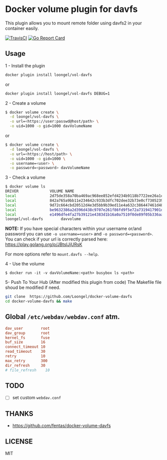 # Docker volume plugin for davfs

This plugin allows you to mount remote folder using davfs2 in your container easily.

[![TravisCI](https://travis-ci.org/fentas/docker-volume-davfs.svg)](https://travis-ci.org/fentas/docker-volume-davfs)
[![Go Report Card](https://goreportcard.com/badge/github.com/fentas/docker-volume-davfs)](https://goreportcard.com/report/github.com/fentas/docker-volume-davfs)

## Usage

1 - Install the plugin

```sh
docker plugin install loongel/vol-davfs
```

or

```sh
docker plugin install loongel/vol-davfs DEBUG=1
```

2 - Create a volume

```sh
$ docker volume create \
  -d loongel/vol-davfs \
  -o url=<https://user:passwd@host/path> \
  -o uid=1000 -o gid=1000 davVolumeName
```
or

```sh
$ docker volume create \
  -d loongel/vol-davfs \
  -o url=<https://host/path> \
  -o uid=1000 -o gid=1000 \
  -o username=<user> \
  -o password=<password> davVolumeName
```

3 - Check a volume

```sh
$ docker volume ls
DRIVER              VOLUME NAME
local               2d75de358a70ba469ac968ee852efd4234b9118b7722ee26a1c5a90dcaea6751
local               842a765a9bb11e234642c933b3dfc702dee32b73e0cf7305239436a145b89017
local               9d72c664cbd20512d4e3d5bb9b39ed11e4a632c386447461d48ed84731e44034
local               be9632386a2d396d438c9707e261f86fd9f5e72a7319417901d84041c8f14a4d
local               e1496dfe4fa27b39121e4383d1b16a0a7510f0de89f05b336aab3c0deb4dda0e
loongel/vol-davfs        davvolume
```

**NOTE:** If you have special characters within your username or/and password you can use `-o username=<user>` and `-o password=<password>`.
You can check if your url is correctly parsed here: https://play.golang.org/p/JBtsIJjURsK

For more options refer to `mount.davfs --help`.

4 - Use the volume

```
$ docker run -it -v davVolumeName:<path> busybox ls <path>
```
5- Push To Your Hub (After modified this plugin from code)
The Makefile file shoud be modified if need.

```sh
git clone  https://github.com/Loongel/docker-volume-davfs
cd docker-volume-davfs && make
```

## Global `/etc/webdav/webdav.conf` atm.
```ini
dav_user        root
dav_group       root
kernel_fs       fuse
buf_size        16
connect_timeout 10
read_timeout    30
retry           10
max_retry       300
dir_refresh     30
# file_refresh    10
```

## TODO
- [ ] set custom `webdav.conf`

## THANKS
- https://github.com/fentas/docker-volume-davfs


## LICENSE

MIT
